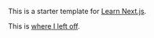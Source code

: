 This is a starter template for [Learn Next.js](https://nextjs.org/learn).

This is [where I left off](https://nextjs.org/learn/basics/data-fetching/pre-rendering).